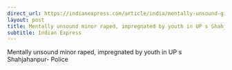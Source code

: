 ```yaml
---
direct_url: https://indianexpress.com/article/india/mentally-unsound-girl-raped-impregnated-youth-uttar-pradesh-shahjahanpur-8289466/
layout: post
title: Mentally unsound minor raped, impregnated by youth in UP s Shahjahanpur- Police
subtitle: Indian Express
---
```


Mentally unsound minor raped, impregnated by youth in UP s Shahjahanpur- Police
